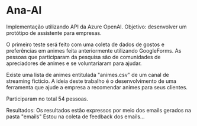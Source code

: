 # Ana-AI

Implementação utilizando API da Azure OpenAI. Objetivo: desenvolver um protótipo de assistente para empresas.

O primeiro teste será feito com uma coleta de dados de gostos e preferências em animes feita anteriormente utilizando GoogleForms. As pessoas que participaram da pesquisa são de comunidades de apreciadores de animes e se voluntariaram para ajudar.

Existe uma lista de animes entitulada "animes.csv" de um canal de streaming ficticio. A ideia deste trabalho é o desenvolvimento de uma ferramenta que ajude a empresa a recomendar animes para seus clientes.

Participaram no total 54 pessoas.

Resultados:
Os resultados estão expressos por meio dos emails gerados na pasta "emails"
Estou na coleta de feedback dos emails...
